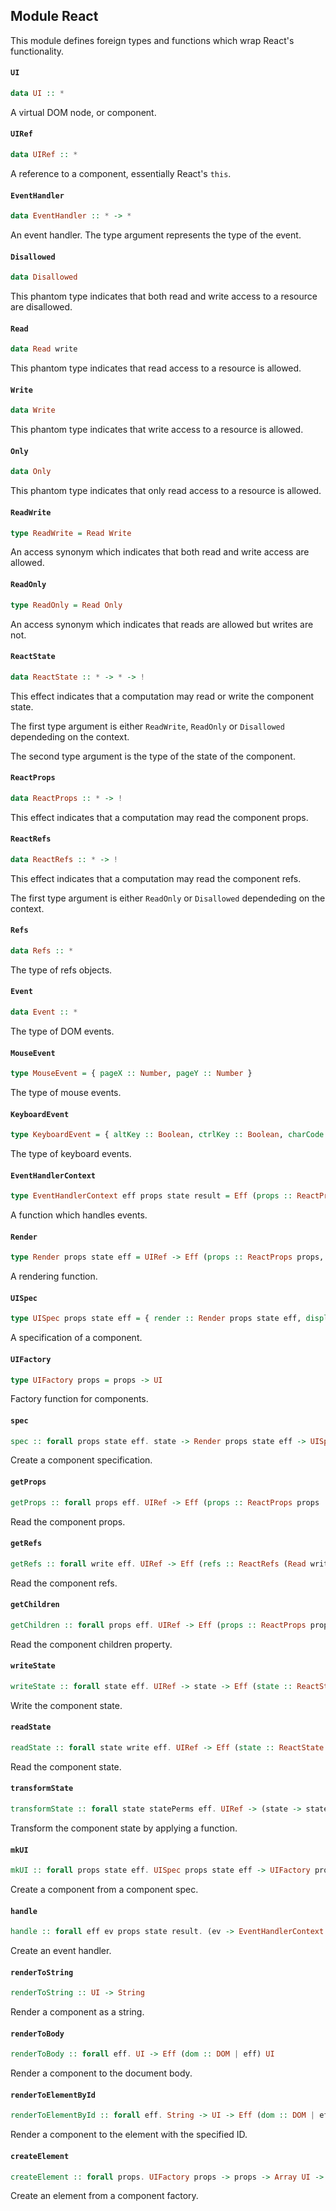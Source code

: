## Module React

This module defines foreign types and functions which wrap React's functionality.

#### `UI`

``` purescript
data UI :: *
```

A virtual DOM node, or component.

#### `UIRef`

``` purescript
data UIRef :: *
```

A reference to a component, essentially React's `this`.

#### `EventHandler`

``` purescript
data EventHandler :: * -> *
```

An event handler. The type argument represents the type of the event.

#### `Disallowed`

``` purescript
data Disallowed
```

This phantom type indicates that both read and write access to a resource are disallowed.

#### `Read`

``` purescript
data Read write
```

This phantom type indicates that read access to a resource is allowed.

#### `Write`

``` purescript
data Write
```

This phantom type indicates that write access to a resource is allowed.

#### `Only`

``` purescript
data Only
```

This phantom type indicates that only read access to a resource is allowed.

#### `ReadWrite`

``` purescript
type ReadWrite = Read Write
```

An access synonym which indicates that both read and write access are allowed.

#### `ReadOnly`

``` purescript
type ReadOnly = Read Only
```

An access synonym which indicates that reads are allowed but writes are not.

#### `ReactState`

``` purescript
data ReactState :: * -> * -> !
```

This effect indicates that a computation may read or write the component state.

The first type argument is either `ReadWrite`, `ReadOnly` or `Disallowed` dependeding on the context.

The second type argument is the type of the state of the component.

#### `ReactProps`

``` purescript
data ReactProps :: * -> !
```

This effect indicates that a computation may read the component props.

#### `ReactRefs`

``` purescript
data ReactRefs :: * -> !
```

This effect indicates that a computation may read the component refs.

The first type argument is either `ReadOnly` or `Disallowed` dependeding on the context.

#### `Refs`

``` purescript
data Refs :: *
```

The type of refs objects.

#### `Event`

``` purescript
data Event :: *
```

The type of DOM events.

#### `MouseEvent`

``` purescript
type MouseEvent = { pageX :: Number, pageY :: Number }
```

The type of mouse events.

#### `KeyboardEvent`

``` purescript
type KeyboardEvent = { altKey :: Boolean, ctrlKey :: Boolean, charCode :: Int, key :: String, keyCode :: Int, locale :: String, location :: Int, metaKey :: Boolean, repeat :: Boolean, shiftKey :: Boolean, which :: Int }
```

The type of keyboard events.

#### `EventHandlerContext`

``` purescript
type EventHandlerContext eff props state result = Eff (props :: ReactProps props, refs :: ReactRefs ReadOnly, state :: ReactState ReadWrite state | eff) result
```

A function which handles events.

#### `Render`

``` purescript
type Render props state eff = UIRef -> Eff (props :: ReactProps props, refs :: ReactRefs Disallowed, state :: ReactState ReadOnly state | eff) UI
```

A rendering function.

#### `UISpec`

``` purescript
type UISpec props state eff = { render :: Render props state eff, displayName :: String, getInitialState :: UIRef -> Eff (props :: ReactProps props, state :: ReactState Disallowed state, refs :: ReactRefs Disallowed | eff) state, componentWillMount :: UIRef -> Eff (props :: ReactProps props, state :: ReactState ReadWrite state, refs :: ReactRefs Disallowed | eff) Unit, componentDidMount :: UIRef -> Eff (props :: ReactProps props, state :: ReactState ReadWrite state, refs :: ReactRefs ReadOnly | eff) Unit, componentWillReceiveProps :: UIRef -> props -> Eff (props :: ReactProps props, state :: ReactState ReadWrite state, refs :: ReactRefs ReadOnly | eff) Unit, shouldComponentUpdate :: UIRef -> props -> state -> Eff (props :: ReactProps props, state :: ReactState ReadWrite state, refs :: ReactRefs ReadOnly | eff) Boolean, componentWillUpdate :: UIRef -> props -> state -> Eff (props :: ReactProps props, state :: ReactState ReadWrite state, refs :: ReactRefs ReadOnly | eff) Unit, componentDidUpdate :: UIRef -> props -> state -> Eff (props :: ReactProps props, state :: ReactState ReadOnly state, refs :: ReactRefs ReadOnly | eff) Unit, componentWillUnmount :: UIRef -> Eff (props :: ReactProps props, state :: ReactState ReadOnly state, refs :: ReactRefs ReadOnly | eff) Unit }
```

A specification of a component.

#### `UIFactory`

``` purescript
type UIFactory props = props -> UI
```

Factory function for components.

#### `spec`

``` purescript
spec :: forall props state eff. state -> Render props state eff -> UISpec props state eff
```

Create a component specification.

#### `getProps`

``` purescript
getProps :: forall props eff. UIRef -> Eff (props :: ReactProps props | eff) props
```

Read the component props.

#### `getRefs`

``` purescript
getRefs :: forall write eff. UIRef -> Eff (refs :: ReactRefs (Read write) | eff) Refs
```

Read the component refs.

#### `getChildren`

``` purescript
getChildren :: forall props eff. UIRef -> Eff (props :: ReactProps props | eff) (Array UI)
```

Read the component children property.

#### `writeState`

``` purescript
writeState :: forall state eff. UIRef -> state -> Eff (state :: ReactState ReadWrite state | eff) state
```

Write the component state.

#### `readState`

``` purescript
readState :: forall state write eff. UIRef -> Eff (state :: ReactState (Read write) state | eff) state
```

Read the component state.

#### `transformState`

``` purescript
transformState :: forall state statePerms eff. UIRef -> (state -> state) -> Eff (state :: ReactState ReadWrite state | eff) state
```

Transform the component state by applying a function.

#### `mkUI`

``` purescript
mkUI :: forall props state eff. UISpec props state eff -> UIFactory props
```

Create a component from a component spec.

#### `handle`

``` purescript
handle :: forall eff ev props state result. (ev -> EventHandlerContext eff props state result) -> EventHandler ev
```

Create an event handler.

#### `renderToString`

``` purescript
renderToString :: UI -> String
```

Render a component as a string.

#### `renderToBody`

``` purescript
renderToBody :: forall eff. UI -> Eff (dom :: DOM | eff) UI
```

Render a component to the document body.

#### `renderToElementById`

``` purescript
renderToElementById :: forall eff. String -> UI -> Eff (dom :: DOM | eff) UI
```

Render a component to the element with the specified ID.

#### `createElement`

``` purescript
createElement :: forall props. UIFactory props -> props -> Array UI -> UI
```

Create an element from a component factory.


